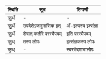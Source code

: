 | स्थिति | सूत्र | टिप्पणी |
| ----- | ------- | ------ |
| क्रु॒धँ | - | - |
| क्रु॒धँ | उपदेशेऽजनुनासिक इत् | अँ-इत्यस्य इत्संज्ञा |
| क्रु॒धँ | शेषात् कर्तरि परस्मैपदम् | इति परस्मैपदम् |
| क्रु॒ध् | तस्य लोपः | इत्संज्ञकस्य लोपः |
| क्रुध् | - | स्वरभेदमात्रालोपः |
